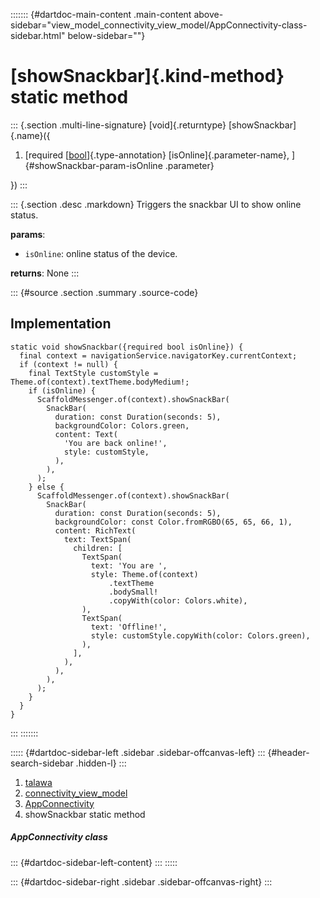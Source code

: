 ::::::: {#dartdoc-main-content .main-content above-sidebar="view_model_connectivity_view_model/AppConnectivity-class-sidebar.html" below-sidebar=""}
<div>

# [showSnackbar]{.kind-method} static method

</div>

::: {.section .multi-line-signature}
[void]{.returntype} [showSnackbar]{.name}({

1.  [required
    [[bool](https://api.flutter.dev/flutter/dart-core/bool-class.html)]{.type-annotation}
    [isOnline]{.parameter-name}, ]{#showSnackbar-param-isOnline
    .parameter}

})
:::

::: {.section .desc .markdown}
Triggers the snackbar UI to show online status.

**params**:

-   `isOnline`: online status of the device.

**returns**: None
:::

::: {#source .section .summary .source-code}
## Implementation

``` language-dart
static void showSnackbar({required bool isOnline}) {
  final context = navigationService.navigatorKey.currentContext;
  if (context != null) {
    final TextStyle customStyle = Theme.of(context).textTheme.bodyMedium!;
    if (isOnline) {
      ScaffoldMessenger.of(context).showSnackBar(
        SnackBar(
          duration: const Duration(seconds: 5),
          backgroundColor: Colors.green,
          content: Text(
            'You are back online!',
            style: customStyle,
          ),
        ),
      );
    } else {
      ScaffoldMessenger.of(context).showSnackBar(
        SnackBar(
          duration: const Duration(seconds: 5),
          backgroundColor: const Color.fromRGBO(65, 65, 66, 1),
          content: RichText(
            text: TextSpan(
              children: [
                TextSpan(
                  text: 'You are ',
                  style: Theme.of(context)
                      .textTheme
                      .bodySmall!
                      .copyWith(color: Colors.white),
                ),
                TextSpan(
                  text: 'Offline!',
                  style: customStyle.copyWith(color: Colors.green),
                ),
              ],
            ),
          ),
        ),
      );
    }
  }
}
```
:::
:::::::

::::: {#dartdoc-sidebar-left .sidebar .sidebar-offcanvas-left}
::: {#header-search-sidebar .hidden-l}
:::

1.  [talawa](../../index.html)
2.  [connectivity_view_model](../../view_model_connectivity_view_model/)
3.  [AppConnectivity](../../view_model_connectivity_view_model/AppConnectivity-class.html)
4.  showSnackbar static method

##### AppConnectivity class

::: {#dartdoc-sidebar-left-content}
:::
:::::

::: {#dartdoc-sidebar-right .sidebar .sidebar-offcanvas-right}
:::
